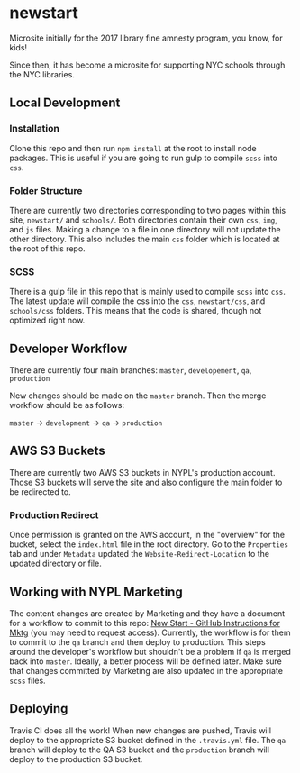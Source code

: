 # newstart
Microsite initially for the  2017 library fine amnesty program, you know, for kids!

Since then, it has become a microsite for supporting NYC schools through the NYC libraries.

## Local Development

### Installation
Clone this repo and then run `npm install` at the root to install node packages. This is useful if you are going to run gulp to compile `scss` into `css`.

### Folder Structure
There are currently two directories corresponding to two pages within this site, `newstart/` and `schools/`. Both directories contain their own `css`, `img`, and `js` files. Making a change to a file in one directory will not update the other directory. This also includes the main `css` folder which is located at the root of this repo.

### SCSS
There is a gulp file in this repo that is mainly used to compile `scss` into `css`. The latest update will compile the css into the `css`, `newstart/css`, and `schools/css` folders. This means that the code is shared, though not optimized right now.

## Developer Workflow
There are currently four main branches:
`master`, `developement`, `qa`, `production`

New changes should be made on the `master` branch. Then the merge workflow should be as follows:

`master` -> `development` -> `qa` -> `production`

## AWS S3 Buckets
There are currently two AWS S3 buckets in NYPL's production account. Those S3 buckets will serve the site and also configure the main folder to be redirected to.

### Production Redirect
Once permission is granted on the AWS account, in the "overview" for the bucket, select the `index.html` file in the root directory. Go to the `Properties` tab and under `Metadata` updated the `Website-Redirect-Location` to the updated directory or file.

## Working with NYPL Marketing
The content changes are created by Marketing and they have a document for a workflow to commit to this repo: [New Start - GitHub Instructions for Mktg](https://docs.google.com/document/d/1LvHzLg7vKbC9TOj39SB7pjHoRhhLaXKFvmSkeBQO2Sc/edit) (you may need to request access). Currently, the workflow is for them to commit to the `qa` branch and then deploy to production. This steps around the developer's workflow but shouldn't be a problem if `qa` is merged back into `master`. Ideally, a better process will be defined later. Make sure that changes committed by Marketing are also updated in the appropriate `scss` files.

## Deploying
Travis CI does all the work! When new changes are pushed, Travis will deploy to the appropriate S3 bucket defined in the `.travis.yml` file. The `qa` branch will deploy to the QA S3 bucket and the `production` branch will deploy to the production S3 bucket.
